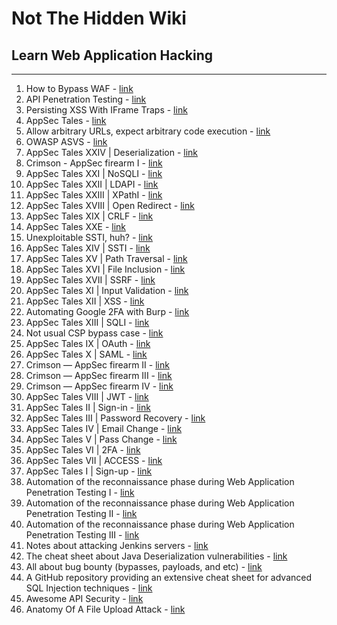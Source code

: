 # Not The Hidden Wiki

## Learn Web Application Hacking
-----

1. How to Bypass WAF - [link](https://hacken.io/discover/how-to-bypass-waf-hackenproof-cheat-sheet/#5_Mixed_Encoding_Technique)
2. API Penetration Testing - [link](https://www.apisecuniversity.com/courses/api-penetration-testing)
3. Persisting XSS With IFrame Traps - [link](https://www.trustedsec.com/blog/persisting-xss-with-iframe-traps)
4. AppSec Tales - [link](https://karol-mazurek95.medium.com/list/appsec-tales-c709435a44d0)
5. Allow arbitrary URLs, expect arbitrary code execution - [link](https://positive.security/blog/url-open-rce)
6. OWASP ASVS - [link](https://owasp.org/www-pdf-archive/OWASP_Application_Security_Verification_Standard_4.0-en.pdf)
7. AppSec Tales XXIV | Deserialization - [link](https://karol-mazurek95.medium.com/appsec-tales-xxiv-deserialization-841d6bfaa710?sk=v2%2F85af11fc-21bb-4d6f-97e6-43505a415c60)
8. Crimson - AppSec firearm I - [link](https://karol-mazurek95.medium.com/crimson-appsec-firearm-i-bc242a2a910?sk=v2%2F814fe456-f268-407e-a9ab-b7b41d7ae938)
9. AppSec Tales XXI | NoSQLI - [link](https://karol-mazurek95.medium.com/appsec-tales-xxi-nosqli-afeb4313c6e3?sk=v2%2F61f762bf-c211-4498-928a-c7c6e6c2e0cf)
10. AppSec Tales XXII | LDAPI - [link](https://karol-mazurek95.medium.com/appsec-tales-xxii-ldapi-fcef1f40e9b2?sk=v2%2Ff9cbd0f5-f439-4c10-b3f0-f6af95ee527c)
11. AppSec Tales XXIII | XPathI - [link](https://karol-mazurek95.medium.com/appsec-tales-xxiii-xpathi-ca6171826d2a?sk=v2%2Ff616987f-dc24-41c8-b58c-542cf02536e6)
12. AppSec Tales XVIII | Open Redirect - [link](https://karol-mazurek95.medium.com/appsec-tales-xviii-open-redirect-faef6106191f?sk=v2%2Fa92a2dc5-9dbf-4b4d-b9b8-5aa1975525b3)
13. AppSec Tales XIX | CRLF - [link](https://karol-mazurek95.medium.com/appsec-tales-xix-crlf-36f4e1bc877a?sk=v2%2Febf7c03f-ed3b-4766-8a57-4a3b75e9fde0)
14. AppSec Tales XXE - [link](https://karol-mazurek95.medium.com/appsec-tales-xx-e-783cead84034?sk=v2%2Fda79ff37-4ba5-43e6-967e-a2b32d59d682)
15. Unexploitable SSTI, huh? - [link](https://systemweakness.com/unexploitable-ssti-huh-d8f84eb11f64?sk=v2%2Fbe1024e6-24bf-4bd1-9108-8152b6526de4)
16. AppSec Tales XIV | SSTI - [link](https://karol-mazurek95.medium.com/appsec-tales-xiv-ssti-bfdd2e3d18e0?sk=v2%2F7f9e075b-8f8b-4073-8f3e-8fdee521a231)
17. AppSec Tales XV | Path Traversal - [link](https://karol-mazurek95.medium.com/appsec-tales-xv-path-traversal-f76f9a3ed6ff?sk=v2%2F2ab3d629-6ff3-4f37-ac02-3c888ae37901)
18. AppSec Tales XVI | File Inclusion - [link](https://karol-mazurek95.medium.com/appsec-tales-xvi-file-inclusion-8b3c68d1c9ef)
19. AppSec Tales XVII | SSRF - [link](https://karol-mazurek95.medium.com/appsec-tales-xvii-ssrf-35e3a08c278?sk=v2%2F90c04127-5765-40b8-8e24-793d53b13407)
20. AppSec Tales XI | Input Validation - [link](https://karol-mazurek95.medium.com/appsec-tales-xi-input-validation-f94fb911357d?sk=v2%2F710f013b-cc69-49f4-a95d-33d0ae2f98de)
21. AppSec Tales XII | XSS - [link](https://karol-mazurek95.medium.com/appsec-tales-xii-xss-dd5fcc717187?sk=v2%2F32b129f7-30a0-4252-be7e-34da143daf66)
22. Automating Google 2FA with Burp - [link](https://systemweakness.com/automating-goo2fa-60c2bcddfd45?sk=v2%2F2951d846-e169-4df6-b8fc-d8476236fd91)
23. AppSec Tales XIII | SQLI - [link](https://karol-mazurek95.medium.com/appsec-tales-xiii-sqli-483daf2be6c5?sk=v2%2F7d236317-35e2-4858-98bd-05d7488a1070)
24. Not usual CSP bypass case - [link](https://karol-mazurek95.medium.com/not-usual-csp-bypass-case-b538263e09d6?sk=v2%2Fed1e4205-8701-4547-8659-05e401b7c516)
25. AppSec Tales IX | OAuth - [link](https://karol-mazurek95.medium.com/appsec-tales-ix-oauth-5be70368ff9e?sk=v2%2F09cabc9e-de6a-446f-8bf4-fac904fcbf69)
26. AppSec Tales X | SAML - [link](https://karol-mazurek95.medium.com/appsec-tales-x-saml-78ecc368c5af?sk=v2%2Fc02cc906-f339-4e02-955d-6bfe0c1b3eea)
27. Crimson — AppSec firearm II - [link](https://karol-mazurek95.medium.com/crimson-appsec-firearm-ii-ef37cbff7ac3?sk=v2%2Fae03b001-cc98-4b00-b6ff-747d091c9463)
28. Crimson — AppSec firearm III - [link](https://karol-mazurek95.medium.com/crimson-appsec-firearm-iii-80f9b40e0dad?sk=v2%2F0808e73c-f298-4569-a623-e7ba9315ccac)
29. Crimson — AppSec firearm IV - [link](https://karol-mazurek95.medium.com/crimson-appsec-firearm-iv-6bca2dd2e80d?sk=v2%2F66a114a8-02a6-4f97-b049-dbbf872aea54)
30. AppSec Tales VIII | JWT - [link](https://karol-mazurek95.medium.com/appsec-tales-viii-jwt-7e28b8fc0dd2?sk=v2%2F610fa8ca-33a5-404d-a99b-4fddf489eec7)
31. AppSec Tales II | Sign-in - [link](https://karol-mazurek95.medium.com/appsec-tales-ii-sign-in-3e880f16c588?sk=v2%2Fd6fdb8ac-bcfa-4cd8-aa87-f28315655d23)
32. AppSec Tales III | Password Recovery - [link](https://karol-mazurek95.medium.com/appsec-tales-iii-password-recovery-5d68e1df4385?sk=v2%2F12a71c3a-d35b-4a20-bfbc-2637f810ae99)
33. AppSec Tales IV | Email Change - [link](https://karol-mazurek95.medium.com/appsec-tales-iv-email-change-c7c0ec867b6c?sk=v2%2F03013310-c058-4b8a-bf88-b11af72cedb3)
34. AppSec Tales V | Pass Change - [link](https://karol-mazurek95.medium.com/appsec-tales-v-pass-change-ad5762fe0c27?sk=v2%2F96adb38c-4797-40fe-8275-81bf3c95b63c)
35. AppSec Tales VI | 2FA - [link](https://karol-mazurek95.medium.com/appsec-tales-vi-2fa-dceb1a642028?sk=v2%2F44714926-0594-4071-9315-704826d7ffd8)
36. AppSec Tales VII | ACCESS - [link](https://karol-mazurek95.medium.com/appsec-tales-vii-access-c1aee52589cc?sk=v2%2Fb19d291e-3d40-4aba-a478-6218e18d8376)
37. AppSec Tales I | Sign-up - [link](https://karol-mazurek95.medium.com/appsec-tales-i-sign-up-de279f4a4354?sk=v2%2F42c3d958-5a6d-4312-aa84-73e6ae58af03)
38. Automation of the reconnaissance phase during Web Application Penetration Testing I - [link](https://karol-mazurek95.medium.com/automation-of-the-reconnaissance-phase-during-web-application-penetration-testing-i-574fd9dce53e?sk=v2%2F6ea16a44-edc9-4018-86d1-70430ec55f6e)
39. Automation of the reconnaissance phase during Web Application Penetration Testing II - [link](https://karol-mazurek95.medium.com/automation-of-the-reconnaissance-phase-during-web-application-penetration-testing-ii-4336bd4ca73b?sk=v2%2F40f883ed-400a-4978-89ba-32f8c7cf2615)
40. Automation of the reconnaissance phase during Web Application Penetration Testing III - [link](https://karol-mazurek95.medium.com/automation-of-the-reconnaissance-phase-during-web-application-penetration-testing-iii-2823b16f38cc?sk=v2%2Ff4b521a8-ab9b-4b02-b39c-8fa1a501b39e)
41. Notes about attacking Jenkins servers - [link](https://github.com/gquere/pwn_jenkins)
42. The cheat sheet about Java Deserialization vulnerabilities - [link](https://github.com/GrrrDog/Java-Deserialization-Cheat-Sheet)
43. All about bug bounty (bypasses, payloads, and etc) - [link](https://github.com/daffainfo/AllAboutBugBounty)
44. A GitHub repository providing an extensive cheat sheet for advanced SQL Injection techniques - [link](https://github.com/kleiton0x00/Advanced-SQL-Injection-Cheatsheet)
45. Awesome API Security - [link](https://github.com/arainho/awesome-api-security)
46. Anatomy Of A File Upload Attack - [link](https://secops.group/anatomy-of-a-file-upload-attack/)